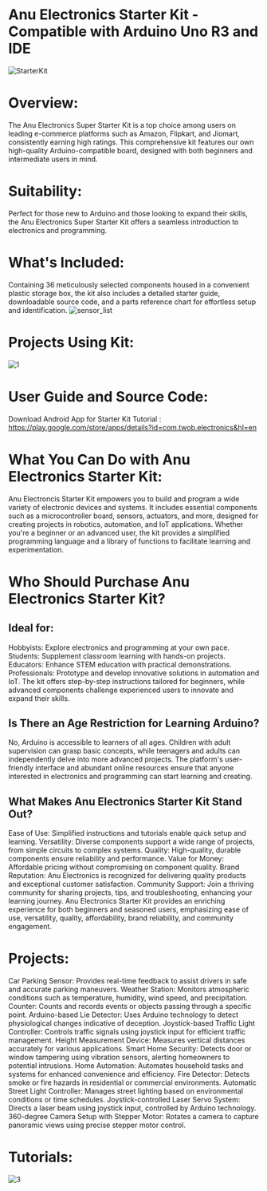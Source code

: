 # Anu Electronics Starter Kit - Compatible with Arduino Uno R3 and IDE
![StarterKit](https://github.com/user-attachments/assets/a71773ab-89fe-4a2d-a7ac-b1ae8da0bb76)
# Overview:

The Anu Electronics Super Starter Kit is a top choice among users on leading e-commerce platforms such as Amazon, Flipkart, and Jiomart, consistently earning high ratings. This comprehensive kit features our own high-quality Arduino-compatible board, designed with both beginners and intermediate users in mind.

# Suitability:
Perfect for those new to Arduino and those looking to expand their skills, the Anu Electronics Super Starter Kit offers a seamless introduction to electronics and programming.

# What's Included:
Containing 36 meticulously selected components housed in a convenient plastic storage box, the kit also includes a detailed starter guide, downloadable source code, and a parts reference chart for effortless setup and identification.
![sensor_list](https://github.com/user-attachments/assets/96063c6c-2704-4bd2-8329-6f19ee22a19c)

# Projects Using Kit:
![1](https://github.com/user-attachments/assets/d50fe0ac-7a4d-49b1-8f13-2066f38f0f7e)

# User Guide and Source Code:

Download Android App for Starter Kit Tutorial : https://play.google.com/store/apps/details?id=com.twob.electronics&hl=en

# What You Can Do with Anu Electronics Starter Kit:

Anu Electroncis Starter Kit empowers you to build and program a wide variety of electronic devices and systems. It includes essential components such as a microcontroller board, sensors, actuators, and more, designed for creating projects in robotics, automation, and IoT applications. Whether you're a beginner or an advanced user, the kit provides a simplified programming language and a library of functions to facilitate learning and experimentation.

# Who Should Purchase Anu Electronics Starter Kit?
## Ideal for:

Hobbyists:&nbsp;Explore electronics and programming at your own pace.
Students:&nbsp;Supplement classroom learning with hands-on projects.
Educators:&nbsp;Enhance STEM education with practical demonstrations.
Professionals:&nbsp;Prototype and develop innovative solutions in automation and IoT.
The kit offers step-by-step instructions tailored for beginners, while advanced components challenge experienced users to innovate and expand their skills.

## Is There an Age Restriction for Learning Arduino?

No, Arduino is accessible to learners of all ages. Children with adult supervision can grasp basic concepts, while teenagers and adults can independently delve into more advanced projects. The platform's user-friendly interface and abundant online resources ensure that anyone interested in electronics and programming can start learning and creating.

## What Makes Anu Electronics Starter Kit Stand Out?

Ease of Use: Simplified instructions and tutorials enable quick setup and learning.
Versatility: Diverse components support a wide range of projects, from simple circuits to complex systems.
Quality: High-quality, durable components ensure reliability and performance.
Value for Money: Affordable pricing without compromising on component quality.
Brand Reputation: Anu Electronics is recognized for delivering quality products and exceptional customer satisfaction.
Community Support: Join a thriving community for sharing projects, tips, and troubleshooting, enhancing your learning journey.
Anu Electronics Starter Kit provides an enriching experience for both beginners and seasoned users, emphasizing ease of use, versatility, quality, affordability, brand reliability, and community engagement.

# Projects:
Car Parking Sensor: Provides real-time feedback to assist drivers in safe and accurate parking maneuvers.
Weather Station: Monitors atmospheric conditions such as temperature, humidity, wind speed, and precipitation.
Counter: Counts and records events or objects passing through a specific point.
Arduino-based Lie Detector: Uses Arduino technology to detect physiological changes indicative of deception.
Joystick-based Traffic Light Controller: Controls traffic signals using joystick input for efficient traffic management.
Height Measurement Device: Measures vertical distances accurately for various applications.
Smart Home Security: Detects door or window tampering using vibration sensors, alerting homeowners to potential intrusions.
Home Automation: Automates household tasks and systems for enhanced convenience and efficiency.
Fire Detector: Detects smoke or fire hazards in residential or commercial environments.
Automatic Street Light Controller: Manages street lighting based on environmental conditions or time schedules.
Joystick-controlled Laser Servo System: Directs a laser beam using joystick input, controlled by Arduino technology.
360-degree Camera Setup with Stepper Motor: Rotates a camera to capture panoramic views using precise stepper motor control.
# Tutorials:
![3](https://github.com/user-attachments/assets/64704017-9f01-4efe-b1cd-6c76ffb9bb49)
